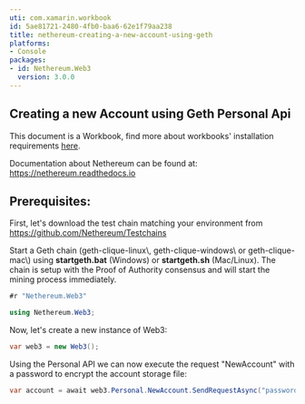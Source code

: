 ```yaml
---
uti: com.xamarin.workbook
id: 5ae81721-2480-4fb0-baa6-62e1f79aa238
title: nethereum-creating-a-new-account-using-geth
platforms:
- Console
packages:
- id: Nethereum.Web3
  version: 3.0.0
---
```


## Creating a new Account using Geth Personal Api

This document is a Workbook, find more about workbooks' installation requirements  [here](https://docs.microsoft.com/en-us/xamarin/tools/workbooks/install).

Documentation about Nethereum can be found at: <https://nethereum.readthedocs.io>

## Prerequisites:

First, let's download the test chain matching your environment from <https://github.com/Nethereum/Testchains>

Start a Geth chain (geth-clique-linux\\, geth-clique-windows\\ or geth-clique-mac\\) using **startgeth.bat** (Windows) or **startgeth.sh** (Mac/Linux). The chain is setup with the Proof of Authority consensus and will start the mining process immediately.

```csharp
#r "Nethereum.Web3"
```

```csharp
using Nethereum.Web3;
```

Now, let's create a new instance of Web3:

```csharp
var web3 = new Web3();
```

Using the Personal API we can now execute the request "NewAccount" with a password to encrypt the account storage file:

```csharp
var account = await web3.Personal.NewAccount.SendRequestAsync("password");
```
